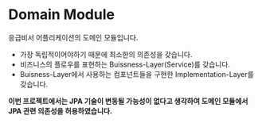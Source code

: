 # Domain Module
응급비서 어플리케이션의 도메인 모듈입니다.

- 가장 독립적이어야하기 때문에 최소한의 의존성을 갖습니다.
- 비즈니스의 플로우를 표현하는 Buissness-Layer(Service)를 갖습니다.
- Buisness-Layer에서 사용하는 컴포넌트들을 구현한 Implementation-Layer를 갖습니다.

**이번 프로젝트에서는 JPA 기술이 변동될 가능성이 없다고 생각하여 도메인 모듈에서 JPA 관련 의존성을 허용하였습니다.**
